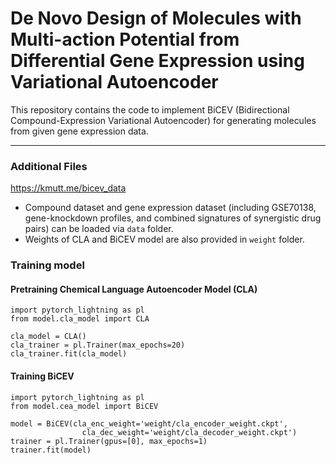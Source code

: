 # De Novo Design of Molecules with Multi-action Potential from Differential Gene Expression using Variational Autoencoder


This repository contains the code to implement BiCEV (Bidirectional Compound-Expression Variational Autoencoder) for generating molecules from given gene expression data.

---

### Additional Files

https://kmutt.me/bicev_data

* Compound dataset and gene expression dataset (including GSE70138, gene-knockdown profiles, and combined signatures of synergistic drug pairs) can be loaded via `data` folder. 
* Weights of CLA and BiCEV model are also provided in `weight` folder.


### Training model
#### Pretraining Chemical Language Autoencoder Model (CLA)

```
import pytorch_lightning as pl
from model.cla_model import CLA

cla_model = CLA()
cla_trainer = pl.Trainer(max_epochs=20)
cla_trainer.fit(cla_model)
```

#### Training BiCEV 

```
import pytorch_lightning as pl
from model.cea_model import BiCEV

model = BiCEV(cla_enc_weight='weight/cla_encoder_weight.ckpt',
                cla_dec_weight='weight/cla_decoder_weight.ckpt')
trainer = pl.Trainer(gpus=[0], max_epochs=1)
trainer.fit(model)
```
